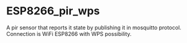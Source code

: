 # ESP8266_pir_wps
A pir sensor that reports it state by publishing it in mosquitto protocol. Connection is WiFi ESP8266 with WPS possibility.
